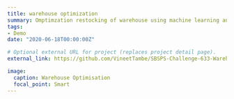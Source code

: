 ```yaml
---
title: warehouse optimization
summary: Omptimzation restocking of warehouse using machine learning and monitoring state using IoT
tags:
- Demo
date: "2020-06-18T00:00:00Z"

# Optional external URL for project (replaces project detail page).
external_link: https://github.com/VineetTambe/SBSPS-Challenge-633-Warehouse-optimisation

image:
  caption: Warehouse Optimisation
  focal_point: Smart
---
```

